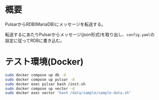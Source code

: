# 概要

PulsarからRDB(MariaDB)にメッセージを転送する。

転送するにあたりPulsarからメッセージ(json形式)を取り出し、`config.yaml`の設定に従ってRDBに書き込む。

# テスト環境(Docker)

```bash
sudo docker compose up db -d
sudo docker compose up pulsar -d
sudo docker exec pulsar bash /init.sh
sudo docker compose up vector -d
sudo docker exec vector "bash /data/sample/sample-data.sh"
```

